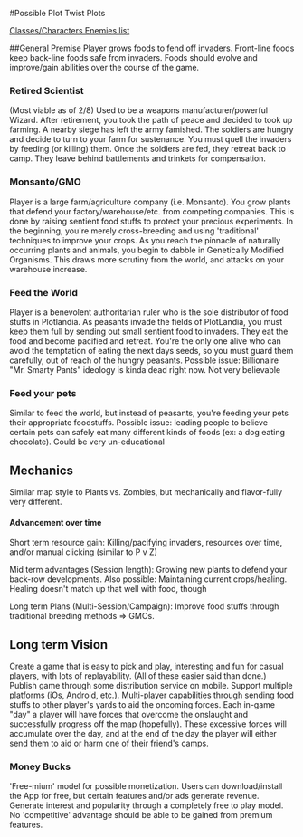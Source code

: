 #Possible Plot Twist Plots

[Classes/Characters Enemies list](https://docs.google.com/spreadsheets/d/1kaomcQkceVAOTYUQdjRibMUL1o5Nvny7AD1YXOAce5M/edit#gid=0)

##General Premise
Player grows foods to fend off invaders. Front-line foods keep back-line foods safe from invaders. Foods should evolve and improve/gain abilities over the course of the game.

### Retired Scientist
(Most viable as of 2/8)
Used to be a weapons manufacturer/powerful Wizard. After retirement, you took the path of peace and decided to took up farming. A nearby siege has left the army famished. The soldiers are hungry and decide to turn to your farm for sustenance. You must quell the invaders by feeding (or killing) them. 
Once the soldiers are fed, they retreat back to camp. They leave behind battlements and trinkets for compensation.



### Monsanto/GMO
Player is a large farm/agriculture company (i.e. Monsanto). You grow plants that defend your factory/warehouse/etc. from competing companies.
This is done by raising sentient food stuffs to protect your precious experiments. In the beginning, you're merely cross-breeding and using 'traditional' techniques to improve your crops.
As you reach the pinnacle of naturally occurring plants and animals, you begin to dabble in Genetically Modified Organisms. This draws more scrutiny from the world, and attacks on your warehouse increase.

### Feed the World
Player is a benevolent authoritarian ruler who is the sole distributor of food stuffs in Plotlandia. As peasants invade the fields of PlotLandia, you must keep them full by sending out small sentient food to invaders.
They eat the food and become pacified and retreat. You're the only one alive who can avoid the temptation of eating the next days seeds, so you must guard them carefully, out of reach of the hungry peasants.
Possible issue: Billionaire "Mr. Smarty Pants" ideology is kinda dead right now. Not very believable

### Feed your pets
Similar to feed the world, but instead of peasants, you're feeding your pets their appropriate foodstuffs. 
Possible issue: leading people to believe certain pets can safely eat many different kinds of foods (ex: a dog eating chocolate). Could be very un-educational




## Mechanics
Similar map style to Plants vs. Zombies, but mechanically and flavor-fully very different.

#### Advancement over time
Short term resource gain: Killing/pacifying invaders, resources over time, and/or manual clicking (similar to P v Z)

Mid term advantages (Session length): Growing new plants to defend your back-row developments. Also possible: Maintaining current crops/healing. Healing doesn't match up that well with food, though

Long term Plans (Multi-Session/Campaign): Improve food stuffs through traditional breeding methods => GMOs. 

## Long term Vision
Create a game that is easy to pick and play, interesting and fun for casual players, with lots of replayability. (All of these easier said than done.)
Publish game through some distribution service on mobile. Support multiple platforms (iOs, Android, etc.).
Multi-player capabilities through sending food stuffs to other player's yards to aid the oncoming forces. Each in-game "day" a player will have forces that overcome the onslaught and successfully progress off the map (hopefully). These excessive forces will accumulate over the day, and at the end of the day the player will either send them to aid or harm one of their friend's camps.


### Money Bucks 
'Free-mium' model for possible monetization. Users can download/install the App for free, but certain features and/or ads generate revenue.
Generate interest and popularity through a completely free to play model. No 'competitive' advantage should be able to be gained from premium features.  